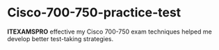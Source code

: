 # Cisco-700-750-practice-test
**ITEXAMSPRO** effective my Cisco 700-750 exam techniques helped me develop better test-taking strategies.
